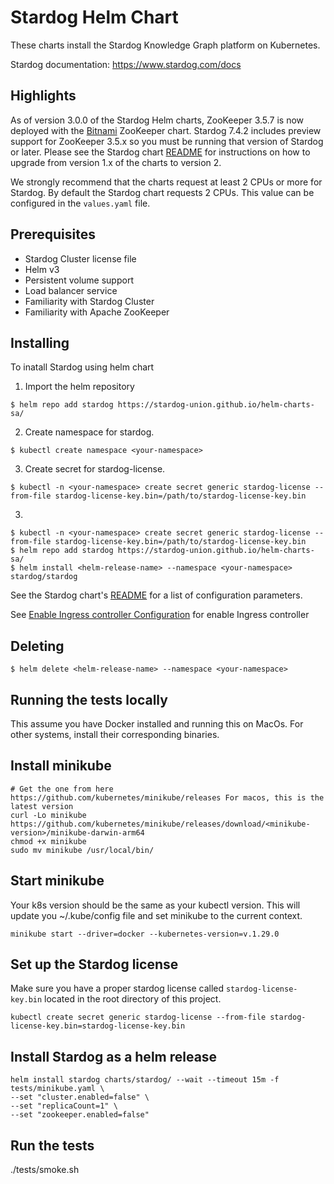Stardog Helm Chart
===================

These charts install the Stardog Knowledge Graph platform on Kubernetes. 

Stardog documentation: https://www.stardog.com/docs

Highlights
----------

As of version 3.0.0 of the Stardog Helm charts, ZooKeeper 3.5.7 is now deployed
with the [Bitnami](https://github.com/bitnami/charts/tree/master/bitnami/zookeeper)
ZooKeeper chart. Stardog 7.4.2 includes preview support for ZooKeeper 3.5.x so you
must be running that version of Stardog or later. Please see the Stardog chart
[README](https://github.com/stardog-union/helm-charts/blob/master/charts/stardog/README.md)
for instructions on how to upgrade from version 1.x of the charts to version 2.

We strongly recommend that the charts request at least 2 CPUs or more for Stardog.
By default the Stardog chart requests 2 CPUs. This value can be configured in the
`values.yaml` file.

Prerequisites
-------------

- Stardog Cluster license file
- Helm v3
- Persistent volume support
- Load balancer service
- Familiarity with Stardog Cluster
- Familiarity with Apache ZooKeeper

Installing
----------

To inatall Stardog using helm chart

1. Import the helm repository
```
$ helm repo add stardog https://stardog-union.github.io/helm-charts-sa/
```
2. Create namespace for stardog.
```
$ kubectl create namespace <your-namespace>
```

3. Create secret for stardog-license.
```
$ kubectl -n <your-namespace> create secret generic stardog-license --from-file stardog-license-key.bin=/path/to/stardog-license-key.bin
```

3. 

```
$ kubectl -n <your-namespace> create secret generic stardog-license --from-file stardog-license-key.bin=/path/to/stardog-license-key.bin
$ helm repo add stardog https://stardog-union.github.io/helm-charts-sa/
$ helm install <helm-release-name> --namespace <your-namespace> stardog/stardog
```

See the Stardog chart's [README](https://github.com/stardog-union/helm-charts/blob/master/charts/stardog/README.md)
for a list of configuration parameters.

See [Enable Ingress controller Configuration](README-ingress.md) for enable Ingress controller

Deleting
--------

```
$ helm delete <helm-release-name> --namespace <your-namespace>
```

Running the tests locally
-------------------------

This assume you have Docker installed and running this on MacOs. For other systems, install their corresponding binaries.

## Install minikube
```
# Get the one from here https://github.com/kubernetes/minikube/releases For macos, this is the latest version
curl -Lo minikube https://github.com/kubernetes/minikube/releases/download/<minikube-version>/minikube-darwin-arm64
chmod +x minikube
sudo mv minikube /usr/local/bin/
```

## Start minikube
Your k8s version should be the same as your kubectl version. This will update you ~/.kube/config file and set minikube to the current context.
```
minikube start --driver=docker --kubernetes-version=v.1.29.0
```

## Set up the Stardog license
Make sure you have a proper stardog license called `stardog-license-key.bin` located in the root directory of this project.
```
kubectl create secret generic stardog-license --from-file stardog-license-key.bin=stardog-license-key.bin
```

## Install Stardog as a helm release
```
helm install stardog charts/stardog/ --wait --timeout 15m -f tests/minikube.yaml \
--set "cluster.enabled=false" \
--set "replicaCount=1" \
--set "zookeeper.enabled=false"
```

## Run the tests
 ./tests/smoke.sh